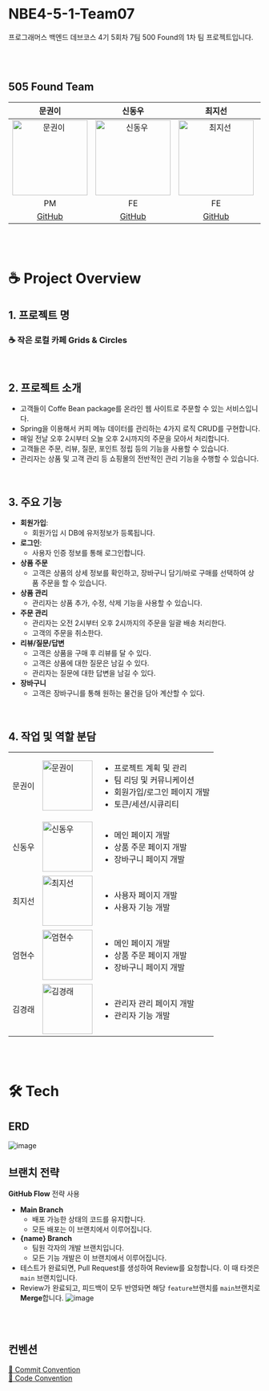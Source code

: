 # NBE4-5-1-Team07
프로그래머스 백엔드 데브코스 4기 5회차 7팀 500 Found의 1차 팀 프로젝트입니다.

<br/>
<br/>

## 505 Found Team

|                                           문권이                                           |                                          신동우                                           |                                                        최지선                                                        |                                          엄현수                                           |                                                        김경래                                                        
|:---------------------------------------------------------------------------------------:|:--------------------------------------------------------------------------------------:|:-----------------------------------------------------------------------------------------------------------------:|:--------------------------------------------------------------------------------------:|:-----------------------------------------------------------------------------------------------------------------:|
| <img src="https://avatars.githubusercontent.com/u/102517739?v=4" alt="문권이" width="150"> | <img src="https://avatars.githubusercontent.com/u/58596222?v=4" alt="신동우" width="150"> | <img src="https://avatars.githubusercontent.com/u/192316487?v=4" alt="최지선" width="150"> | <img src="https://avatars.githubusercontent.com/u/55376152?v=4" alt="엄현수" width="150"> | <img src="https://avatars.githubusercontent.com/u/15260002?v=4" alt="김경래" width="150"> |
|                                          PM                                         |                                           FE                                           |                                                        FE                                                         |                                           FE                                           |                                                        FE                                                         |
|                          [GitHub](https://github.com/M00NPANG)                          |                         [GitHub](https://github.com/socra167)                          |                                        [GitHub](https://github.com/wesawth3sun)                                        |                         [GitHub](https://github.com/sameom1048)                          |                                                    [GitHub](https://github.com/GODAOS)                                                     |

<br/>
<br/>

# ☕ Project Overview

## 1. 프로젝트 명
### ☕ 작은 로컬 카페 Grids & Circles

<br/>

## 2. 프로젝트 소개
- 고객들이 Coffe Bean package를 온라인 웹 사이트로 주문할 수 있는 서비스입니다.
- Spring을 이용해서 커피 메뉴 데이터를 관리하는 4가지 로직 CRUD를 구현합니다.
- 매일 전날 오후 2시부터 오늘 오후 2시까지의 주문을 모아서 처리합니다.
- 고객들은 주문, 리뷰, 질문, 포인트 정립 등의 기능을 사용할 수 있습니다.
- 관리자는 상품 및 고객 관리 등 쇼핑몰의 전반적인 관리 기능을 수행할 수 있습니다.

<br/>

## 3. 주요 기능
- **회원가입**:
    - 회원가입 시 DB에 유저정보가 등록됩니다.
- **로그인**:
    - 사용자 인증 정보를 통해 로그인합니다.
- **상품 주문**
  - 고객은 상품의 상세 정보를 확인하고, 장바구니 담기/바로 구매를 선택하여 상품 주문을 할 수 있습니다.
- **상품 관리**
  - 관리자는 상품 추가, 수정, 삭제 기능을 사용할 수 있습니다.
- **주문 관리**
  - 관리자는 오전 2시부터 오후 2시까지의 주문을 일괄 배송 처리한다.
  - 고객의 주문을 취소한다.
- **리뷰/질문/답변**
  - 고객은 상품을 구매 후 리뷰를 달 수 있다.
  - 고객은 상품에 대한 질문은 남길 수 있다.
  - 관리자는 질문에 대한 답변을 남길 수 있다.
- **장바구니**
  - 고객은 장바구니를 통해 원하는 물건을 담아 계산할 수 있다.

<br/>

## 4. 작업 및 역할 분담
   |     |                                                                                         |                                                                                                  |
   |-----|-----------------------------------------------------------------------------------------|--------------------------------------------------------------------------------------------------|
   | 문권이 | <img src="https://avatars.githubusercontent.com/u/102517739?v=4" alt="문권이" width="100"> | <ul><li>프로젝트 계획 및 관리</li><li>팀 리딩 및 커뮤니케이션</li><li>회원가입/로그인 페이지 개발</li><li>토큰/세션/시큐리티</li></ul> |
   | 신동우 | <img src="https://avatars.githubusercontent.com/u/58596222?v=4" alt="신동우" width="100">  | <ul><li>메인 페이지 개발</li><li>상품 주문 페이지 개발</li><li>장바구니 페이지 개발</li></ul>|
   | 최지선 | <img src="https://avatars.githubusercontent.com/u/192316487?v=4" alt="최지선" width="100"> | <ul><li>사용자 페이지 개발</li><li>사용자 기능 개발</li></ul>|
   | 엄현수 | <img src="https://avatars.githubusercontent.com/u/55376152?v=4" alt="엄현수" width="100">  | <ul><li>메인 페이지 개발</li><li>상품 주문 페이지 개발</li><li>장바구니 페이지 개발</li></ul>|
   | 김경래 | <img src="https://avatars.githubusercontent.com/u/15260002?v=4" alt="김경래" width="100">                                                      | <ul><li>관리자 관리 페이지 개발</li><li>관리자 기능 개발 </li></ul> |

<br/>
<br/>


# 🛠️ Tech
## 

## ERD
![image](https://github.com/user-attachments/assets/1d3ff56d-15c2-4d0c-b704-0621ff537285)


## 브랜치 전략
**GitHub Flow** 전략 사용
- **Main Branch**
  - 배포 가능한 상태의 코드를 유지합니다.
  - 모든 배포는 이 브랜치에서 이루어집니다.
- **{name} Branch**
  - 팀원 각자의 개발 브랜치입니다.
  - 모든 기능 개발은 이 브랜치에서 이루어집니다.
- 테스트가 완료되면, Pull Request를 생성하여 Review를 요청합니다. 이 때 타겟은 ```main``` 브랜치입니다.
- Review가 완료되고, 피드백이 모두 반영돠면 해당 ```feature```브랜치를 ```main```브랜치로 **Merge**합니다.
![image](https://github.com/user-attachments/assets/6eb191d6-d686-4e25-a383-6338d02675fc)

  
<br/>
<br/>

## 컨벤션
[🎯 Commit Convention](https://github.com/prgrms-be-devcourse/NBE4-5-1-Team07/wiki/%F0%9F%93%8C-Git-Commit-Message-Convention#6-%EC%97%AC%EB%9F%AC%EA%B0%80%EC%A7%80-%ED%95%AD%EB%AA%A9%EC%9D%B4-%EC%9E%88%EB%8B%A4%EB%A9%B4-%EA%B8%80%EB%A8%B8%EB%A6%AC-%EA%B8%B0%ED%98%B8%EB%A5%BC-%ED%86%B5%ED%95%B4-%EA%B0%80%EB%8F%85%EC%84%B1-%EB%86%92%EC%9D%B4%EA%B8%B0)
<br/>
[📌 Code Convention](https://github.com/prgrms-be-devcourse/NBE4-5-1-Team07/wiki/%F0%9F%93%8C-Code-Convention)
